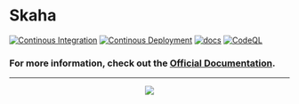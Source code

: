 # Skaha
[![Continous Integration](https://github.com/CHIMEFRB/skaha/actions/workflows/ci.yml/badge.svg)](https://github.com/CHIMEFRB/skaha/actions/workflows/ci.yml)
[![Continous Deployment](https://github.com/CHIMEFRB/skaha/actions/workflows/cd.yml/badge.svg)](https://github.com/CHIMEFRB/skaha/actions/workflows/cd.yml) [![docs](https://github.com/CHIMEFRB/skaha/actions/workflows/docs.yml/badge.svg)](https://github.com/CHIMEFRB/skaha/actions/workflows/docs.yml)
[![CodeQL](https://github.com/CHIMEFRB/skaha/actions/workflows/codeql-analysis.yml/badge.svg)](https://github.com/CHIMEFRB/skaha/actions/workflows/codeql-analysis.yml)

### For more information, check out the [Official Documentation](https://chimefrb.github.io/skaha/).

---
<p align="center">
  <a href="Some Love">
    <img src="https://forthebadge.com/images/badges/built-with-love.svg">
  </a>
</p>
